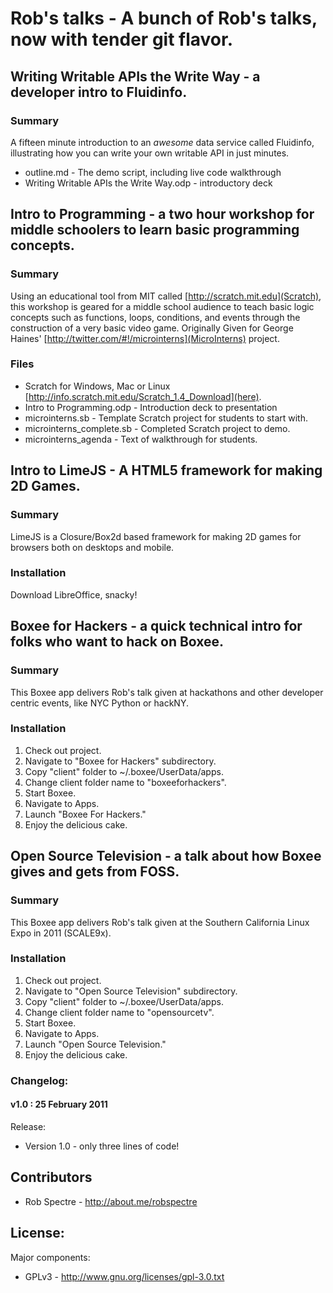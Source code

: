 # Rob's talks - A bunch of Rob's talks, now with tender git flavor.

## Writing Writable APIs the Write Way - a developer intro to Fluidinfo.

### Summary

A fifteen minute introduction to an *awesome* data service called Fluidinfo, illustrating how you can write your own writable API in just minutes.

* outline.md - The demo script, including live code walkthrough
* Writing Writable APIs the Write Way.odp - introductory deck


## Intro to Programming - a two hour workshop for middle schoolers to learn basic programming concepts.

### Summary

Using an educational tool from MIT called [http://scratch.mit.edu](Scratch), this workshop is geared for a middle school audience to teach basic
logic concepts such as functions, loops, conditions, and events through the construction of a very basic video game.  Originally
Given for George Haines' [http://twitter.com/#!/microinterns](MicroInterns) project.

### Files

* Scratch for Windows, Mac or Linux [http://info.scratch.mit.edu/Scratch_1.4_Download](here).
* Intro to Programming.odp - Introduction deck to presentation
* microinterns.sb - Template Scratch project for students to start with.
* microinterns_complete.sb - Completed Scratch project to demo.
* microinterns_agenda - Text of walkthrough for students.


## Intro to LimeJS - A HTML5 framework for making 2D Games.

### Summary

LimeJS is a Closure/Box2d based framework for making 2D games for browsers both on desktops and mobile.

### Installation

Download LibreOffice, snacky!



## Boxee for Hackers - a quick technical intro for folks who want to hack on Boxee.

### Summary

This Boxee app delivers Rob's talk given at hackathons and other developer centric events, like NYC Python or hackNY.

### Installation

<ol>
<li>Check out project.</li>
<li>Navigate to "Boxee for Hackers" subdirectory.</li>
<li>Copy "client" folder to ~/.boxee/UserData/apps.</li>
<li>Change client folder name to "boxeeforhackers".</lie>
<li>Start Boxee.</li>
<li>Navigate to Apps.</li>
<li>Launch "Boxee For Hackers."</li>
<li>Enjoy the delicious cake.</li>
</ol>


##  Open Source Television - a talk about how Boxee gives and gets from FOSS.

### Summary

This Boxee app delivers Rob's talk given at the Southern California Linux Expo in 2011 (SCALE9x).


### Installation
<ol>
<li>Check out project.</li>
<li>Navigate to "Open Source Television" subdirectory.</li>
<li>Copy "client" folder to ~/.boxee/UserData/apps.</li>
<li>Change client folder name to "opensourcetv".</lie>
<li>Start Boxee.</li>
<li>Navigate to Apps.</li>
<li>Launch "Open Source Television."</li>
<li>Enjoy the delicious cake.</li>
</ol>

### Changelog:

#### v1.0 : 25 February 2011

Release:

<ul>
<li>Version 1.0 - only three lines of code!</li>
</ul>


## Contributors
* Rob Spectre - http://about.me/robspectre


## License:

Major components:
* GPLv3 - http://www.gnu.org/licenses/gpl-3.0.txt 